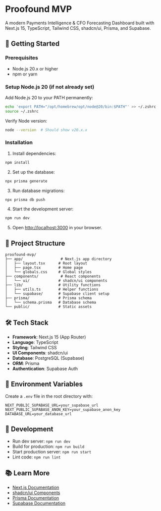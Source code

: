# Proofound MVP

A modern Payments Intelligence & CFO Forecasting Dashboard built with Next.js 15, TypeScript, Tailwind CSS, shadcn/ui, Prisma, and Supabase.

## 🚀 Getting Started

### Prerequisites
- Node.js 20.x or higher
- npm or yarn

### Setup Node.js 20 (if not already set)

Add Node.js 20 to your PATH permanently:

```bash
echo 'export PATH="/opt/homebrew/opt/node@20/bin:$PATH"' >> ~/.zshrc
source ~/.zshrc
```

Verify Node version:
```bash
node --version  # Should show v20.x.x
```

### Installation

1. Install dependencies:
```bash
npm install
```

2. Set up the database:
```bash
npx prisma generate
```

3. Run database migrations:
```bash
npx prisma db push
```

4. Start the development server:
```bash
npm run dev
```

5. Open [http://localhost:3000](http://localhost:3000) in your browser.

## 📁 Project Structure

```
proofound-mvp/
├── app/                 # Next.js app directory
│   ├── layout.tsx      # Root layout
│   ├── page.tsx        # Home page
│   └── globals.css     # Global styles
├── components/          # React components
│   └── ui/             # shadcn/ui components
├── lib/                # Utility functions
│   ├── utils.ts        # Helper functions
│   └── supabase/       # Supabase client setup
├── prisma/             # Prisma schema
│   └── schema.prisma   # Database schema
└── public/             # Static assets

```

## 🛠️ Tech Stack

- **Framework**: Next.js 15 (App Router)
- **Language**: TypeScript
- **Styling**: Tailwind CSS
- **UI Components**: shadcn/ui
- **Database**: PostgreSQL (Supabase)
- **ORM**: Prisma
- **Authentication**: Supabase Auth

## 📝 Environment Variables

Create a `.env` file in the root directory with:

```env
NEXT_PUBLIC_SUPABASE_URL=your_supabase_url
NEXT_PUBLIC_SUPABASE_ANON_KEY=your_supabase_anon_key
DATABASE_URL=your_database_url
```

## 🧪 Development

- Run dev server: `npm run dev`
- Build for production: `npm run build`
- Start production server: `npm run start`
- Lint code: `npm run lint`

## 📚 Learn More

- [Next.js Documentation](https://nextjs.org/docs)
- [shadcn/ui Components](https://ui.shadcn.com)
- [Prisma Documentation](https://www.prisma.io/docs)
- [Supabase Documentation](https://supabase.com/docs)
